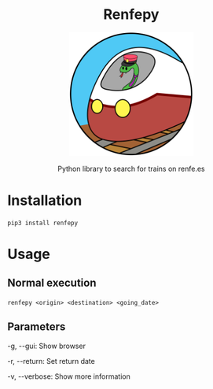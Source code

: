<h1 align="center">Renfepy</h1>

<p align="center"><img width=50% src="./renfepy_logo.png"></p>
<p align="center">Python library to search for trains on renfe.es<p>

# Installation
`pip3 install renfepy`

# Usage
## Normal execution
`renfepy <origin> <destination> <going_date>`

## Parameters
-g, --gui: Show browser

-r, --return: Set return date

-v, --verbose: Show more information